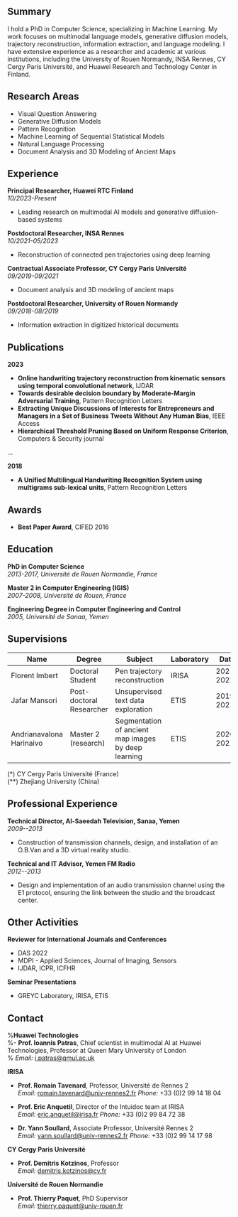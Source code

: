 ## Summary
I hold a PhD in Computer Science, specializing in Machine Learning. My work focuses on multimodal language models, generative diffusion models, trajectory reconstruction, information extraction, and language modeling. I have extensive experience as a researcher and academic at various institutions, including the University of Rouen Normandy, INSA Rennes, CY Cergy Paris Université, and Huawei Research and Technology Center in Finland.

## Research Areas
- Visual Question Answering
- Generative Diffusion Models
- Pattern Recognition
- Machine Learning of Sequential Statistical Models
- Natural Language Processing
- Document Analysis and 3D Modeling of Ancient Maps

## Experience
**Principal Researcher, Huawei RTC Finland**  
*10/2023-Present*  
- Leading research on multimodal AI models and generative diffusion-based systems

**Postdoctoral Researcher, INSA Rennes**  
*10/2021-05/2023*  
- Reconstruction of connected pen trajectories using deep learning

**Contractual Associate Professor, CY Cergy Paris Université**  
*09/2019-09/2021*  
- Document analysis and 3D modeling of ancient maps

**Postdoctoral Researcher, University of Rouen Normandy**  
*09/2018-08/2019*  
- Information extraction in digitized historical documents

## Publications
**2023**  
- **Online handwriting trajectory reconstruction from kinematic sensors using temporal convolutional network**, IJDAR
- **Towards desirable decision boundary by Moderate-Margin Adversarial Training**, Pattern Recognition Letters
- **Extracting Unique Discussions of Interests for Entrepreneurs and Managers in a Set of Business Tweets Without Any Human Bias**, IEEE Access
- **Hierarchical Threshold Pruning Based on Uniform Response Criterion**, Computers & Security journal  

...

**2018**  
- **A Unified Multilingual Handwriting Recognition System using multigrams sub-lexical units**, Pattern Recognition Letters

## Awards
- **Best Paper Award**, CIFED 2016

## Education
**PhD in Computer Science**  
*2013-2017, Université de Rouen Normandie, France*  

**Master 2 in Computer Engineering (IGIS)**  
*2007-2008, Université de Rouen, France*  

**Engineering Degree in Computer Engineering and Control**  
*2005, Université de Sanaa, Yemen*  

## Supervisions
| Name                     | Degree                     | Subject                                            | Laboratory | Date      | 
|--------------------------|----------------------------|----------------------------------------------------|------------|-----------|
| Florent Imbert           | Doctoral Student           | Pen trajectory reconstruction                      | IRISA      | 2021-2022 |
| Jafar Mansori            | Post-doctoral Researcher   | Unsupervised text data exploration                 | ETIS       | 2019-2021 |
| Andrianavalona Harinaivo | Master 2 (research)        | Segmentation of ancient map images by deep learning| ETIS       | 2020-2021 |  

(*) CY Cergy Paris Université (France)   
(**) Zhejiang University (China)  

## Professional Experience
**Technical Director, Al-Saeedah Television, Sanaa, Yemen**  
*2009--2013*  
- Construction of transmission channels, design, and installation of an O.B.Van and a 3D virtual reality studio.

**Technical and IT Advisor, Yemen FM Radio**  
*2012--2013*  
- Design and implementation of an audio transmission channel using the E1 protocol, ensuring the link between the studio and the broadcast center.

## Other Activities
**Reviewer for International Journals and Conferences**  
- DAS 2022
- MDPI - Applied Sciences, Journal of Imaging, Sensors
- IJDAR, ICPR, ICFHR

**Seminar Presentations**  
- GREYC Laboratory, IRISA, ETIS

## Contact
%**Huawei Technologies**  
%- **Prof. Ioannis Patras**, Chief scientist in multimodal AI at Huawei Technologies, Professor at Queen Mary University of London  
%  *Email:* i.patras@qmul.ac.uk
  
**IRISA**  
- **Prof. Romain Tavenard**, Professor, Université de Rennes 2  
  *Email:* romain.tavenard@univ-rennes2.fr
  *Phone:* +33 (0)2 99 14 18 04

- **Prof. Eric Anquetil**, Director of the Intuidoc team at IRISA  
  *Email:* eric.anquetil@irisa.fr
  *Phone:* +33 (0)2 99 84 72 38

- **Dr. Yann Soullard**, Associate Professor, Université Rennes 2  
  *Email:* yann.soullard@univ-rennes2.fr
  *Phone:* +33 (0)2 99 14 17 98

**CY Cergy Paris Université**  
- **Prof. Demitris Kotzinos**, Professor  
  *Email:* demitris.kotzinos@cy.fr

**Université de Rouen Normandie**  
- **Prof. Thierry Paquet**, PhD Supervisor  
  *Email:* thierry.paquet@univ-rouen.fr
